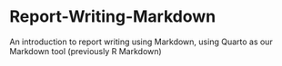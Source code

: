 # Report-Writing-Markdown
An introduction to report writing using Markdown, using Quarto as our Markdown tool (previously R Markdown) 
